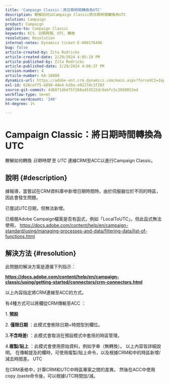 ```yaml
---
title: 'Campaign Classic：將日期時間轉換為UTC'
description: 瞭解如何以Campaign Classic將日期時間轉換為UTC
solution: Campaign
product: Campaign
applies-to: Campaign Classic
keywords: KCS、日期時間、UTC、轉換
resolution: Resolution
internal-notes: Dynamics ticket-E-000176496
bug: false
article-created-by: Zita Rodricks
article-created-date: 2/29/2024 4:05:19 PM
article-published-by: Zita Rodricks
article-published-date: 2/29/2024 4:06:37 PM
version-number: 4
article-number: KA-16080
dynamics-url: https://adobe-ent.crm.dynamics.com/main.aspx?forceUCI=1&pagetype=entityrecord&etn=knowledgearticle&id=dcffda52-1cd7-ee11-9078-000d3a3110f0
exl-id: 628cef75-e898-4de4-b20a-e9127dc3f203
source-git-commit: 4d8871db475f268ad53522dc9ebfc5c2850853ad
workflow-type: tm+mt
source-wordcount: '240'
ht-degree: 1%

---
```


# Campaign Classic：將日期時間轉換為UTC


瞭解如何轉換 *日期時間* 至 *UTC* 連線CRM至ACC以進行Campaign Classic。

## 說明 {#description}


據報導，當嘗試在CRM資料庫中新增日期時間時，由於伺服器位於不同的時區，因此會發生問題。

已嘗試UTC日期，但無法新增。

已檢閱Adobe Campaign檔案是否有函式，例如「LocalToUTC」，但此函式無法使用。
https://docs.adobe.com/content/help/en/campaign-standard/using/managing-processes-and-data/filtering-data/list-of-functions.html


## 解決方法 {#resolution}


此問題的解決方案是遵循下列指示：

<u><b>https://docs.adobe.com/content/help/en/campaign-classic/using/getting-started/connectors/crm-connectors.html </b></u>

以上內容指定將CRM連線至ACC的方式。

有4種方式可以將欄從CRM傳輸至ACC ：

1.<b> 預設 </b>

2.<b> 僅限日期</b> ：此模式會刪除日期+時間型別欄位。

3.<b>不含時差</b>t ：此模式會取消在預設模式中套用的時區管理。

4.<b>複製/貼上</b> ：此模式會使用原始資料，例如字串（無轉換）。 以上內容皆詳細說明。 在傳輸提及的欄時，可使用複製/貼上命令，以及根據CRM和中的時區新增/減去時間差。 UTC

在CRM表格中，計算CRM和UTC中時區專案之間的差異。 然後在ACC中使用copy /paste命令後，可以根據UTC時間加/減。
